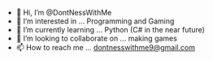 - 👋 Hi, I’m @DontNessWithMe
- 👀 I’m interested in ... Programming and Gaming
- 🌱 I’m currently learning ... Python (C# in the near future)
- 💞️ I’m looking to collaborate on ... making games
- 📫 How to reach me ... dontnesswithme9@gmail.com

<!---
DontNessWithMe/DontNessWithMe is a ✨ special ✨ repository because its `README.md` (this file) appears on your GitHub profile.
You can click the Preview link to take a look at your changes.
--->
